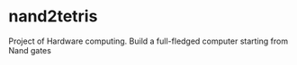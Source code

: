 # nand2tetris
Project of Hardware computing. Build a full-fledged computer starting from Nand gates
